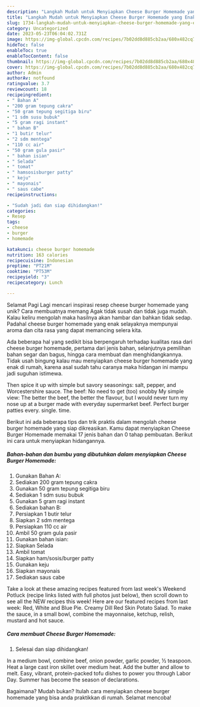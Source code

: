 ```yaml
---
description: "Langkah Mudah untuk Menyiapkan Cheese Burger Homemade yang Enak, Mantap"
title: "Langkah Mudah untuk Menyiapkan Cheese Burger Homemade yang Enak, Mantap"
slug: 1734-langkah-mudah-untuk-menyiapkan-cheese-burger-homemade-yang-enak-mantap
category: Uncategorized
date: 2023-05-23T06:04:02.731Z
image: https://img-global.cpcdn.com/recipes/7b02dd8d885cb2aa/680x482cq70/cheese-burger-homemade-foto-resep-utama.jpg
hideToc: false
enableToc: true
enableTocContent: false
thumbnail: https://img-global.cpcdn.com/recipes/7b02dd8d885cb2aa/680x482cq70/cheese-burger-homemade-foto-resep-utama.jpg
cover: https://img-global.cpcdn.com/recipes/7b02dd8d885cb2aa/680x482cq70/cheese-burger-homemade-foto-resep-utama.jpg
author: Admin
authorAv: notfound
ratingvalue: 3.7
reviewcount: 18
recipeingredient:
- " Bahan A"
- "200 gram tepung cakra"
- "50 gram tepung segitiga biru"
- "1 sdm susu bubuk"
- "5 gram ragi instant"
- " bahan B"
- "1 butir telur"
- "2 sdm mentega"
- "110 cc air"
- "50 gram gula pasir"
- " bahan isian"
- " Selada"
- " tomat"
- " hamsosisburger patty"
- " keju"
- " mayonais"
- " saus cabe"
recipeinstructions:

- "Sudah jadi dan siap dihidangkan!"
categories:
- Resep
tags:
- cheese
- burger
- homemade

katakunci: cheese burger homemade 
nutrition: 163 calories
recipecuisine: Indonesian
preptime: "PT21M"
cooktime: "PT53M"
recipeyield: "3"
recipecategory: Lunch

---
```



Selamat Pagi Lagi mencari inspirasi resep cheese burger homemade yang unik? Cara membuatnya memang Agak tidak susah dan tidak juga mudah. Kalau keliru mengolah maka hasilnya akan hambar dan bahkan tidak sedap. Padahal cheese burger homemade yang enak selayaknya mempunyai aroma dan cita rasa yang dapat memancing selera kita.


Ada beberapa hal yang sedikit bisa berpengaruh terhadap kualitas rasa dari cheese burger homemade, pertama dari jenis bahan, selanjutnya pemilihan bahan segar dan bagus, hingga cara membuat dan menghidangkannya. Tidak usah bingung kalau mau menyiapkan cheese burger homemade yang enak di rumah, karena asal sudah tahu caranya maka hidangan ini mampu jadi suguhan istimewa.

Then spice it up with simple but savory seasonings: salt, pepper, and Worcestershire sauce. The beef: No need to get (too) snobby My simple view: The better the beef, the better the flavour, but I would never turn my nose up at a burger made with everyday supermarket beef. Perfect burger patties every. single. time.


Berikut ini ada beberapa tips dan trik praktis dalam mengolah cheese burger homemade yang siap dikreasikan. Kamu dapat menyiapkan Cheese Burger Homemade memakai 17 jenis bahan dan 0 tahap pembuatan. Berikut ini cara untuk menyiapkan hidangannya.

<!--inarticleads1-->

##### Bahan-bahan dan bumbu yang dibutuhkan dalam menyiapkan Cheese Burger Homemade:

1. Gunakan  Bahan A:
1. Sediakan 200 gram tepung cakra
1. Gunakan 50 gram tepung segitiga biru
1. Sediakan 1 sdm susu bubuk
1. Gunakan 5 gram ragi instant
1. Sediakan  bahan B:
1. Persiapkan 1 butir telur
1. Siapkan 2 sdm mentega
1. Persiapkan 110 cc air
1. Ambil 50 gram gula pasir
1. Gunakan  bahan isian:
1. Siapkan  Selada
1. Ambil  tomat
1. Siapkan  ham/sosis/burger patty
1. Gunakan  keju
1. Siapkan  mayonais
1. Sediakan  saus cabe


Take a look at these amazing recipes featured from last week&#39;s Weekend Potluck (recipe links listed with full photos just below), then scroll down to see all the NEW recipes this week! Here are our featured recipes from last week: Red, White and Blue Pie. Creamy Dill Red Skin Potato Salad. To make the sauce, in a small bowl, combine the mayonnaise, ketchup, relish, mustard and hot sauce. 

<!--inarticleads2-->

##### Cara membuat Cheese Burger Homemade:


1. Selesai dan siap dihidangkan!

In a medium bowl, combine beef, onion powder, garlic powder, ½ teaspoon. Heat a large cast iron skillet over medium heat. Add the butter and allow to melt. Easy, vibrant, protein-packed tofu dishes to power you through Labor Day. Summer has become the season of declarations. 

Bagaimana? Mudah bukan? Itulah cara menyiapkan cheese burger homemade yang bisa anda praktikkan di rumah. Selamat mencoba!
